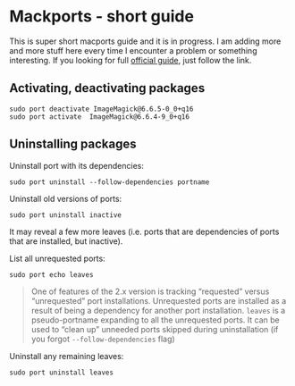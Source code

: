 # Mackports - short guide

This is super short macports guide and it is in progress. I am adding more and
more stuff here every time I encounter a problem or something interesting.
If you looking for full [official guide](https://guide.macports.org), just follow the link.

## Activating, deactivating packages

<!-- http://stackoverflow.com/questions/4231228/macports-setting-an-install-as-active -->
```
sudo port deactivate ImageMagick@6.6.5-0_0+q16
sudo port activate  ImageMagick@6.6.4-9_0+q16
```

## Uninstalling packages

<!-- https://guide.macports.org/#using.port.uninstall -->
<!-- http://apple.stackexchange.com/a/10190 -->

Uninstall port with its dependencies:

```
sudo port uninstall --follow-dependencies portname
```

Uninstall old versions of ports:
```
sudo port uninstall inactive
```
It may reveal a few more leaves (i.e. ports that are dependencies of ports that are installed, but inactive).

List all unrequested ports:
```
sudo port echo leaves
```

> One of features of the 2.x version is tracking “requested” versus “unrequested” port installations. Unrequested ports are installed as a result of being a dependency for another port installation.
> `leaves` is a pseudo-portname expanding to all the unrequested ports. It can be used to “clean up” unneeded ports skipped during uninstallation (if you forgot `--follow-dependencies` flag)

Uninstall any remaining leaves:
```
sudo port uninstall leaves
```
